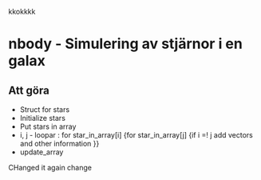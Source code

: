 kkokkkk
# nbody - Simulering av stjärnor i en galax
## Att göra
* Struct for stars
* Initialize stars
* Put stars in array
* i, j - loopar : for star_in_array[i]
		{for star_in_array[j]
			{if i =! j
				add vectors
				and other information
		}}
* update_array

CHanged it again
change